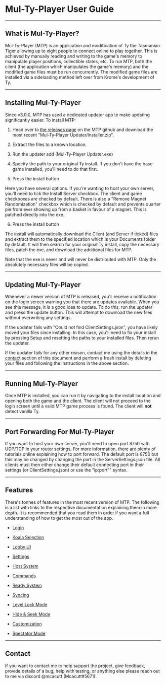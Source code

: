 # Mul-Ty-Player User Guide

---

## What is Mul-Ty-Player?

Mul-Ty-Player (MTP) is an application and modification of Ty the Tasmanian Tiger allowing up to eight people to connect online to play together. This is achieved by manually reading and writing to the game's memory to manipulate player positions, collectible states, etc. To run MTP, both the client (the application which manipulates the game's memory) and the modified game files must be run concurrently. The modified game files are installed via a sideloading method left over from Krome's development of Ty. 

---

## Installing Mul-Ty-Player

Since v3.0.0, MTP has used a dedicated updater app to make updating significantly easier. To install MTP:

1. Head over to [the releases page](https://github.com/xMcacutt/Mul-Ty-Player/releases) on the MTP github and download the most recent "Mul-Ty-Player Updater/Installer.zip".

2. Extract the files to a known location.

3. Run the updater add (Mul-Ty-Player Updater.exe)

4. Specify the path to your original Ty install. If you don't have the base game installed, you'll need to do that first.

5. Press the install button

Here you have several options. If you're wanting to host your own server, you'll need to tick the Install Server checkbox. The client and game checkboxes are checked by default. There is also a "Remove Magnet Randomization" checkbox which is checked by default and prevents quarter pie from ever showing up from a basket in favour of a magnet. This is patched directly into the exe.

6. Press the install button

The install will automatically download the Client (and Server if ticked) files and extract them to the specified location which is your Documents folder by default. It will then search for your original Ty install, copy the necessary files, patch the exe, and download the additional files for MTP.

Note that the exe is never and will never be distributed with MTP. Only the absolutely necessary files will be copied.

---

## Updating Mul-Ty-Player

Whenever a newer version of MTP is released, you'll receive a notification on the login screen warning you that there are updates available. When you see this message, it is a good idea to update. To do this, run the updater and press the update button. This will attempt to download the new files without overwriting any settings.

If the updater fails with "Could not find ClientSettings.json", you have likely moved your files since installing. In this case, you'll need to fix your install by pressing Setup and resetting the paths to your installed files. Then rerun the updater.

If the updater fails for any other reason, contact me using the details in the [contact](#contact) section of this document and perform a fresh install by deleting your files and following the instructions in the above section.

---

## Running Mul-Ty-Player

Once MTP is installed, you can run it by navigating to the install location and opening both the game and the client. The client will not proceed to the login screen until a valid MTP game process is found. The client will ****not**** detect vanilla Ty.

---

## Port Forwarding For Mul-Ty-Player

If you want to host your own server, you'll need to open port 8750 with UDP/TCP in your router settings. For more information, there are plenty of tutorials online explaining how to port forward. The default port is 8750 but this may be changed by changing the port in the ServerSettings.json file. All clients must then either change their default connecting port in their settings (or ClientSettings.json) or use the "ip:port"" syntax. 

---

## Features

There's tonnes of features in the most recent version of MTP. The following is a list with links to the respective documentation explaining them in more depth. It is recommended that you read them in order if you want a full understanding of how to get the most out of the app.

- [Login](./Login.md)

- [Koala Selection](./KoalaSelect.md)

- [Lobby UI](./LobbyUI.md)

- [Settings](./Settings.md)

- [Host System](./Host.md)

- [Commands](./Commands/Commands.md)

- [Ready System](./Ready.md)

- [Syncing](./Syncing/Syncing.md)

- [Level Lock Mode](./LevelLock.md)

- [Hide & Seek Mode](./HideSeek.md)

- [Customization](./Customization.md)

- [Spectator Mode](Spectator.md)

---

## Contact

If you want to contact me to help support the project, give feedback, provide details of a bug, help with testing, or anything else please reach out to me via discord @mcacutt (Mcacutt#5671).
